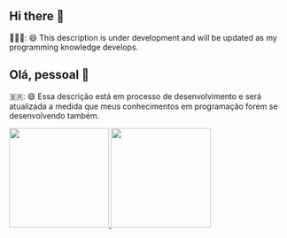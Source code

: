 ## Hi there 👋

🏴󠁧󠁢󠁥󠁮󠁧󠁿🇺🇸: 😄 This description is under development and will be updated as my programming knowledge develops.


## Olá, pessoal 👋

🇧🇷: 😄 Essa descrição está em processo de desenvolvimento e será atualizada a medida que meus conhecimentos em programação forem se desenvolvendo também.

<div>
<a href="https://github.com/dawsleymario">
<img loading="lazy" height="180em" src="https://github-readme-stats.vercel.app/api/top-langs/?username=seu-usuário-aqui&layout=compact&langs_count=7&theme=dracula"/>
<img loading="lazy" height="180em" src="https://github-readme-stats.vercel.app/api?username=seu-usuário-aqui&show_icons=true&theme=dracula&include_all_commits=true&count_private=true"/>
</div>

